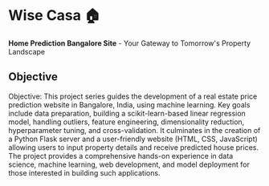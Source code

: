 # Wise Casa 🏠
**Home Prediction Bangalore Site** - Your Gateway to Tomorrow's Property Landscape

## Objective

Objective: This project series guides the development of a real estate price prediction website in Bangalore, India, using machine learning. Key goals include data preparation, building a scikit-learn-based linear regression model, handling outliers, feature engineering, dimensionality reduction, hyperparameter tuning, and cross-validation. It culminates in the creation of a Python Flask server and a user-friendly website (HTML, CSS, JavaScript) allowing users to input property details and receive predicted house prices. The project provides a comprehensive hands-on experience in data science, machine learning, web development, and model deployment for those interested in building such applications.

